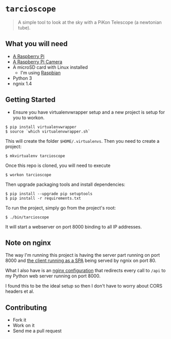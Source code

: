 `tarcioscope`
===
> A simple tool to look at the sky with a PiKon Telescope (a newtonian tube).

What you will need
---

- [A Raspberry Pi](https://www.raspberrypi.org/)
- [A Raspberry Pi Camera](https://www.raspberrypi.org/products/camera-module-v2/)
- A microSD card with Linux installed
  - I'm using [Raspbian](https://www.raspbian.org/)
- Python 3
- ngnix 1.4

Getting Started
---

- Ensure you have virtualenvwrapper setup and a new project is setup for you to workon.

```
$ pip install virtualenvwrapper
$ source `which virtualenvwrapper.sh`
```

This will create the folder `$HOME/.virtualenvs`. Then you need to create a project:

```
$ mkvirtualenv tarcioscope
```

Once this repo is cloned, you will need to execute

```
$ workon tarcioscope
```

Then upgrade packaging tools and install dependencies:

```
$ pip install --upgrade pip setuptools
$ pip install -r requirements.txt
```

To run the project, simply go from the project's root:

```
$ ./bin/tarcioscope
```

It will start a webserver on port 8000 binding to all IP addresses.

Note on nginx
---

The way I'm running this project is having the server part running on port 8000 and [the client running as a SPA](https://github.com/tarciosaraiva/tarcioscope-ui) being served by ngnix on port 80.

What I also have is an [nginx configuration](nginx.config) that redirects every call to `/api` to my Python web server running on port 8000.

I found this to be the ideal setup so then I don't have to worry about CORS headers et al.

Contributing
---

- Fork it
- Work on it
- Send me a pull request
